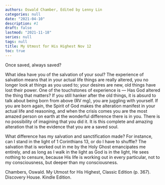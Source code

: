 ```yaml
---
authors: Oswald Chamber, Edited by Lenny Lin
categories: null
date: "2021-04-10"
description: #1
draft: false
lastmod: "2021-11-18"
series: null
tags: null
title: My Utmost for His Highest Nov 12
toc: true
---
```


Once saved, always saved?

<!--more-->

What idea have you of the salvation of your soul? The experience of salvation means that in your actual life things are really altered, you no longer look at things as you used to; your desires are new, old things have lost their power. One of the touchstones of experience is — Has God altered the thing that matters? If you still hanker after the old things, it is absurd to talk about being born from above (RV mg), you are juggling with yourself. If you are born again, the Spirit of God makes the alteration manifest in your actual life and reasoning, and when the crisis comes you are the most amazed person on earth at the wonderful difference there is in you. There is no possibility of imagining that you did it. It is this complete and amazing alteration that is the evidence that you are a saved soul.   

What difference has my salvation and sanctification made? For instance, can I stand in the light of 1 Corinthians 13, or do I have to shuffle? The salvation that is worked out in me by the Holy Ghost emancipates me entirely, and as long as I walk in the light as God is in the light, He sees nothing to censure, because His life is working out in every particular, not to my consciousness, but deeper than my consciousness.  

Chambers, Oswald. My Utmost for His Highest, Classic Edition (p. 367). Discovery House. Kindle Edition.   
